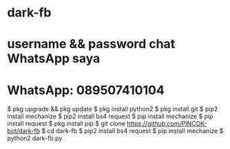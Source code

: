 # dark-fb
#
#
# username && password chat WhatsApp saya
# WhatsApp: 089507410104
 

$ pkg upgrade && pkg update
$ pkg install python2
$ pkg install git
$ pip2 install mechanize
$ pip2 install bs4 request
$ pip install mechanize
$ pip install request
$ pkg install pip
$ git clone https://github.com/PINCOK-bot/dark-fb
$ cd dark-fb
$ pip2 install bs4 request
$ pip install mechanize
$ python2 dark-fb.py
